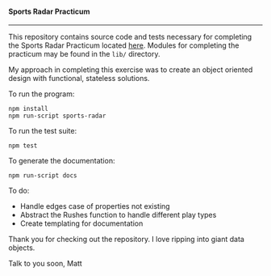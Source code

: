 #### Sports Radar Practicum
---
This repository contains source code and tests necessary for completing the Sports Radar Practicum located [here](https://github.com/sportradarus/super-bowl-rushing-leaders). Modules for completing the practicum may be found in the `lib/` directory.

My approach in completing this exercise was to create an object oriented design with functional, stateless solutions.

To run the program:

    npm install
    npm run-script sports-radar

To run the test suite:

    npm test

To generate the documentation:

    npm run-script docs

To do:

+ Handle edges case of properties not existing
+ Abstract the Rushes function to handle different play types
+ Create templating for documentation

Thank you for checking out the repository. I love ripping into giant data objects.

Talk to you soon,
Matt
